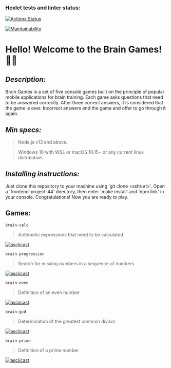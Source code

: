 ### Hexlet tests and linter status:

[![Actions Status](https://github.com/Yakubovskaya/frontend-project-44/workflows/hexlet-check/badge.svg)](https://github.com/Yakubovskaya/frontend-project-44/actions)

[![Maintainability](https://api.codeclimate.com/v1/badges/bf726e305f9665a03f0c/maintainability)](https://codeclimate.com/github/Yakubovskaya/frontend-project-44/maintainability)

# Hello! Welcome to the Brain Games!:brain::muscle:

## **_Description:_**
Brain Games is a set of five console games built on the principle of popular mobile applications for brain training. Each game asks questions that need to be answered correctly. After three correct answers, it is considered that the game is over. Incorrect answers end the game and offer to go through it again.

## **_Min specs:_**

> Node.js v13 and above.

> Windows 10 with WSL or macOS 10.15+ or any current linux distributive.

## **_Installing instructions:_**

Just clone this repository to your machine using 'git clone <ssh/url>'. Open a 'frontend-project-44' directory, then enter 'make install' and 'npm link' in your console. Congratulations! Now you are ready to play.

## Games:

``` 
brain-calc
```
> Arithmetic expressions that need to be calculated

[![asciicast](https://asciinema.org/a/ZXuCHn4xgKhU55gRaF4SlChkh.png)](https://asciinema.org/a/ZXuCHn4xgKhU55gRaF4SlChkh)

``` 
brain-progression
```
> Search for missing numbers in a sequence of numbers

[![asciicast](https://asciinema.org/a/PFVIgAZJasqoWUdR7xs5BbAW5.png)](https://asciinema.org/a/PFVIgAZJasqoWUdR7xs5BbAW5)

``` 
brain-even
```
> Definition of an even number

[![asciicast](https://asciinema.org/a/CXPRxNkmRDH3nkf5tiJMGvGC5.png)](https://asciinema.org/a/CXPRxNkmRDH3nkf5tiJMGvGC5)

``` 
brain-gcd
```
> Determination of the greatest common divisor

[![asciicast](https://asciinema.org/a/bbuWupvhLJfaApYDexZ7uiW6C.png)](https://asciinema.org/a/bbuWupvhLJfaApYDexZ7uiW6C)

``` 
brain-prime
```
> Definition of a prime number

[![asciicast](https://asciinema.org/a/vvBEj6FVQWVEAmM0PyQAlJuAb.png)](https://asciinema.org/a/vvBEj6FVQWVEAmM0PyQAlJuAb)
